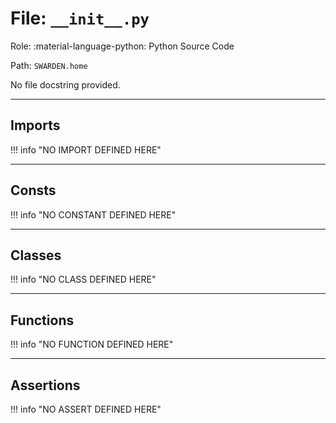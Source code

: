 # File: `__init__.py`

Role: :material-language-python: Python Source Code

Path: `SWARDEN.home`

No file docstring provided.

---

## Imports

!!! info "NO IMPORT DEFINED HERE"

---

## Consts

!!! info "NO CONSTANT DEFINED HERE"

---

## Classes

!!! info "NO CLASS DEFINED HERE"

---

## Functions

!!! info "NO FUNCTION DEFINED HERE"

---

## Assertions

!!! info "NO ASSERT DEFINED HERE"
